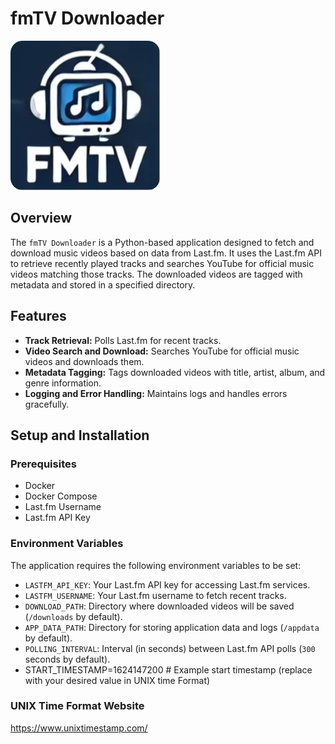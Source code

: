 # fmTV Downloader

![fmTV Downloader](assets/icon.png)

## Overview

The `fmTV Downloader` is a Python-based application designed to fetch and download music videos based on data from Last.fm. It uses the Last.fm API to retrieve recently played tracks and searches YouTube for official music videos matching those tracks. The downloaded videos are tagged with metadata and stored in a specified directory.

## Features

- **Track Retrieval:** Polls Last.fm for recent tracks.
- **Video Search and Download:** Searches YouTube for official music videos and downloads them.
- **Metadata Tagging:** Tags downloaded videos with title, artist, album, and genre information.
- **Logging and Error Handling:** Maintains logs and handles errors gracefully.

## Setup and Installation

### Prerequisites

- Docker
- Docker Compose
- Last.fm Username
- Last.fm API Key



### Environment Variables

The application requires the following environment variables to be set:

- `LASTFM_API_KEY`: Your Last.fm API key for accessing Last.fm services.
- `LASTFM_USERNAME`: Your Last.fm username to fetch recent tracks.
- `DOWNLOAD_PATH`: Directory where downloaded videos will be saved (`/downloads` by default).
- `APP_DATA_PATH`: Directory for storing application data and logs (`/appdata` by default).
- `POLLING_INTERVAL`: Interval (in seconds) between Last.fm API polls (`300` seconds by default).
- START_TIMESTAMP=1624147200  # Example start timestamp (replace with your desired value in UNIX time Format)

### UNIX Time Format Website
https://www.unixtimestamp.com/

